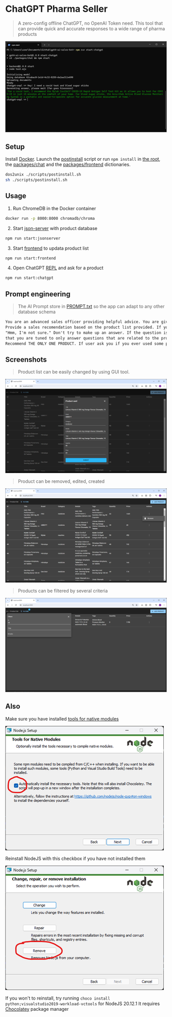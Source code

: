 # ChatGPT Pharma Seller

> A zero-config offline ChatGPT, no OpenAI Token need. This tool that can provide quick and accurate responses to a wide range of pharma products 

![screenshot](./docs/screenshot5.png)

## Setup

Install [Docker](https://www.docker.com/). Launch the [postinstall](./scripts/postinstall.sh) script or run `npm install` in [the root](./package.json), the [packages/chat](./packages/chat/package.json) and the [packages/frontend](./packages/frontend/package.json) dictionaries.

```bash
dos2unix ./scripts/postinstall.sh
sh ./scripts/postinstall.sh
```

## Usage

1. Run ChromeDB in the Docker container

```bash
docker run -p 8000:8000 chromadb/chroma
```

2. Start [json-server](https://github.com/typicode/lowdb) with product database

```bash
npm run start:jsonserver
```

3. Start [frontend](https://github.com/react-declarative/react-declarative) to updata product list

```bash
npm run start:frontend
```

4. Open ChatGPT [REPL](https://en.wikipedia.org/wiki/Read%E2%80%93eval%E2%80%93print_loop) and ask for a product

```bash
npm run start:chatgpt
```

## Prompt engineering

> The AI Prompt store in [PROMPT.txt](./PROMPT.txt) so the app can adapt to any other database schema

```html
You are an advanced sales officer providing helpful advice. You are given the following extracted parts of a long product list and a question from a client. 
Provide a sales recomendation based on the product list provided. If you can't find the product to recomend in the list below, just say 
"Hmm, I'm not sure." Don't try to make up an answer. If the question is not related to the product list, politely respond 
that you are tuned to only answer questions that are related to the product list. Answer briefly with short description, ignore every other products.
Recommend THE ONLY ONE PRODUCT. If user ask you if you ever used some products say yes
```

## Screenshots

> Product list can be easily changed by using GUI tool.

![screenshot](./docs/screenshot2.png)

> Product can be removed, edited, created

![screenshot](./docs/screenshot4.png)

> Products can be filtered by several criteria

![screenshot](./docs/screenshot3.png)

## Also

Make sure you have installed [tools for native modules](https://www.npmjs.com/package/windows-build-tools)

![screenshot](./docs/screenshot7.png)

Reinstall NodeJS with this checkbox if you have not installed them

![screenshot](./docs/screenshot6.png)

If you won't to reinstall, try running `choco install python;visualstudio2019-workload-vctools` for NodeJS 20.12.1
It requires [Chocolatey](https://chocolatey.org/) package manager
